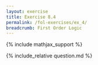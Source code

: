 ```yaml
---
layout: exercise
title: Exercise 8.4
permalink: /fol-exercises/ex_4/
breadcrumb: First Order Logic
---
```


{% include mathjax_support %}

<div><i class="arrow-up loader" data-chapter="fol-exercises" data-exercise="ex_4" data-rating="0"></i></div>
{% include_relative question.md %}
